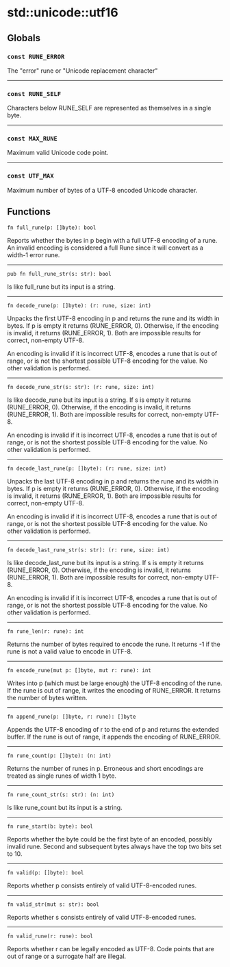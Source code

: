 # std::unicode::utf16
## Globals
### `const RUNE_ERROR`
The "error" rune or "Unicode replacement character" 

---

### `const RUNE_SELF`
Characters below RUNE_SELF are represented as themselves in a single byte. 

---

### `const MAX_RUNE`
Maximum valid Unicode code point. 

---

### `const UTF_MAX`
Maximum number of bytes of a UTF-8 encoded Unicode character. 

## Functions
```
fn full_rune(p: []byte): bool
```
Reports whether the bytes in p begin with a full UTF-8 encoding of a rune. An invalid encoding is considered a full Rune since it will convert as a width-1 error rune.

---

```
pub fn full_rune_str(s: str): bool
```
Is like full_rune but its input is a string.

---

```
fn decode_rune(p: []byte): (r: rune, size: int)
```
Unpacks the first UTF-8 encoding in p and returns the rune and its width in bytes. If p is empty it returns (RUNE_ERROR, 0). Otherwise, if the encoding is invalid, it returns (RUNE_ERROR, 1). Both are impossible results for correct, non-empty UTF-8.

An encoding is invalid if it is incorrect UTF-8, encodes a rune that is out of range, or is not the shortest possible UTF-8 encoding for the value. No other validation is performed.

---

```
fn decode_rune_str(s: str): (r: rune, size: int)
```
Is like decode_rune but its input is a string. If s is empty it returns (RUNE_ERROR, 0). Otherwise, if the encoding is invalid, it returns (RUNE_ERROR, 1). Both are impossible results for correct, non-empty UTF-8.

An encoding is invalid if it is incorrect UTF-8, encodes a rune that is out of range, or is not the shortest possible UTF-8 encoding for the value. No other validation is performed.

---

```
fn decode_last_rune(p: []byte): (r: rune, size: int)
```
Unpacks the last UTF-8 encoding in p and returns the rune and its width in bytes. If p is empty it returns (RUNE_ERROR, 0). Otherwise, if the encoding is invalid, it returns (RUNE_ERROR, 1). Both are impossible results for correct, non-empty UTF-8.

An encoding is invalid if it is incorrect UTF-8, encodes a rune that is out of range, or is not the shortest possible UTF-8 encoding for the value. No other validation is performed.

---

```
fn decode_last_rune_str(s: str): (r: rune, size: int)
```
Is like decode_last_rune but its input is a string. If s is empty it returns (RUNE_ERROR, 0). Otherwise, if the encoding is invalid, it returns (RUNE_ERROR, 1). Both are impossible results for correct, non-empty UTF-8.

An encoding is invalid if it is incorrect UTF-8, encodes a rune that is out of range, or is not the shortest possible UTF-8 encoding for the value. No other validation is performed.

---

```
fn rune_len(r: rune): int
```
Returns the number of bytes required to encode the rune. It returns -1 if the rune is not a valid value to encode in UTF-8.

---

```
fn encode_rune(mut p: []byte, mut r: rune): int
```
Writes into p (which must be large enough) the UTF-8 encoding of the rune. If the rune is out of range, it writes the encoding of RUNE_ERROR. It returns the number of bytes written.

---

```
fn append_rune(p: []byte, r: rune): []byte
```
Appends the UTF-8 encoding of r to the end of p and returns the extended buffer. If the rune is out of range, it appends the encoding of RUNE_ERROR.

---

```
fn rune_count(p: []byte): (n: int)
```
Returns the number of runes in p. Erroneous and short encodings are treated as single runes of width 1 byte.

---

```
fn rune_count_str(s: str): (n: int)
```
Is like rune_count but its input is a string.

---

```
fn rune_start(b: byte): bool
```
Reports whether the byte could be the first byte of an encoded, possibly invalid rune. Second and subsequent bytes always have the top two bits set to 10.

---

```
fn valid(p: []byte): bool
```
Reports whether p consists entirely of valid UTF-8-encoded runes.

---

```
fn valid_str(mut s: str): bool
```
Reports whether s consists entirely of valid UTF-8-encoded runes.

---

```
fn valid_rune(r: rune): bool
```
Reports whether r can be legally encoded as UTF-8. Code points that are out of range or a surrogate half are illegal. 